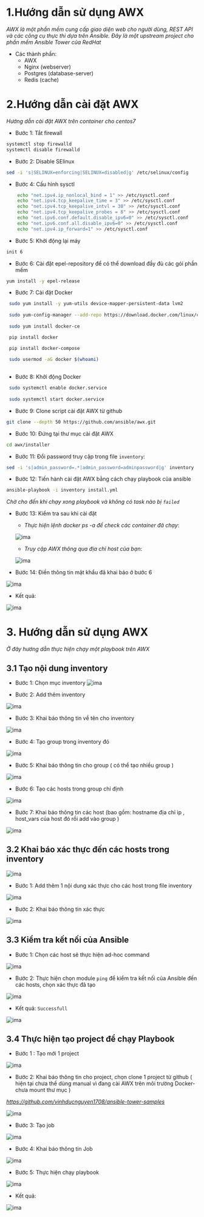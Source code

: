 # 1.Hướng dẫn sử dụng AWX 

*AWX là một phần mềm cung cấp giao diện web cho người dùng, REST API và các công cụ thực thi dựa trên Ansible. Đây là một upstream project cho phần mềm Ansible Tower của RedHat*

- Các thành phần:
	- AWX
	- Nginx (webserver)
	- Postgres (database-server)
    - Redis (cache)
# 2.Hướng dẫn cài đặt AWX

*Hướng dẫn cài đặt AWX trên container cho centos7*

- Bước 1: Tắt firewall
```sh
systemctl stop firewalld
systemctl disable firewalld
```
- Bước 2: Disable SElinux
```sh
sed -i 's|SELINUX=enforcing|SELINUX=disabled|g' /etc/selinux/config
```
- Bước 4: Cấu hình sysctl 
```sh
    echo "net.ipv4.ip_nonlocal_bind = 1" >> /etc/sysctl.conf
    echo "net.ipv4.tcp_keepalive_time = 3" >> /etc/sysctl.conf
    echo "net.ipv4.tcp_keepalive_intvl = 30" >> /etc/sysctl.conf
    echo "net.ipv4.tcp_keepalive_probes = 8" >> /etc/sysctl.conf
	echo "net.ipv6.conf.default.disable_ipv6=0" >> /etc/sysctl.conf
	echo "net.ipv6.conf.all.disable_ipv6=0" >> /etc/sysctl.conf
    echo "net.ipv4.ip_forward=1" >> /etc/sysctl.conf
```

- Bước 5: Khởi động lại máy
```sh
init 6
```


- Bước 6: Cài đặt epel-repository để có thể download đầy đủ các gói phần mềm
```sh
yum install -y epel-release
```

- Bước 7: Cài đặt Docker 
```sh
 sudo yum install -y yum-utils device-mapper-persistent-data lvm2
 
 sudo yum-config-manager --add-repo https://download.docker.com/linux/centos/docker-ce.repo
 
 sudo yum install docker-ce

 pip install docker

 pip install docker-compose
 
 sudo usermod -aG docker $(whoami)
 
```

- Bước 8: Khởi động Docker
```sh
 sudo systemctl enable docker.service
 
 sudo systemctl start docker.service
```


- Bước 9: Clone script cài đặt AWX từ github 
```sh
git clone --depth 50 https://github.com/ansible/awx.git
```

- Bước 10: Đứng tại thư mục cài đặt AWX
```sh
cd awx/installer
```

- Bước 11: Đổi password truy cập trong file `inventory`:
```sh
sed -i 's|admin_password=.*|admin_password=adminpassword|g' inventory
```

- Bước 12: Tiến hành cài đặt AWX bằng cách chạy playbook của ansible 
```sh
ansible-playbook -i inventory install.yml
```

*Chờ cho đến khi chạy xong playbook và không có task nào bị `failed`*

- Bước 13: Kiểm tra sau khi cài đặt

	- *Thực hiện lệnh docker ps -a để check các container đã chạy*:

	![ima](../images/awx-1.png)

	- *Truy cập AWX thông qua địa chỉ host của bạn*: 
	
	![ima](../images/awx-2.png)


- Bước 14: Điền thông tin mật khẩu đã khai báo ở bước 6

![ima](../images/awx-3.png)


- Kết quả: 

![ima](../images/awx-4.png)


# 3. Hướng dẫn sử dụng AWX 


*Ở đây hướng dẫn thực hiện chạy một playbook trên AWX*

## 3.1 Tạo nội dung inventory

- Bước 1: Chọn mục inventory
![ima](../images/awx-5.png)


- Bước 2: Add thêm inventory

![ima](../images/awx-6.png)


- Bước 3: Khai báo thông tin về tên cho inventory

![ima](../images/awx-7.png)

- Bước 4: Tạo group trong inventory đó

![ima](../images/awx-8.png)

- Bước 5: Khai báo thông tin cho group ( có thể tạo nhiều group )

![ima](../images/awx-9.png)


- Bước 6: Tạo các hosts trong group chỉ định

![ima](../images/awx-10.png)


- Bước 7: Khai báo thông tin các host (bao gồm: hostname địa chỉ ip , host_vars của host đó rồi add vào group )

![ima](../images/awx-11.png)


## 3.2 Khai báo xác thực đến các hosts trong inventory


![ima](../images/awx-12.png)

- Bước 1: Add thêm 1 nội dung xác thực cho các host trong  file inventory

![ima](../images/awx-13.png)


- Bước 2: Khai báo thông tin xác thực

![ima](../images/awx-14.png)


## 3.3 Kiểm tra kết nối của Ansible


- Bước 1: Chọn các host sẽ thực hiện ad-hoc command

![ima](../images/awx-15.png)

- Bước 2: Thực hiện chọn module `ping` để kiểm tra kết nối của Ansible đến các hosts, chọn xác thực đã tạo

![ima](../images/awx-16.png)

- Kết quả: `Successfull`

![ima](../images/awx-17.png)



## 3.4 Thực hiện tạo project để chạy Playbook

- Bước 1 : Tạo mới 1 project

![ima](../images/awx-18.png)


- Bước 2: Khai báo thông tin cho project, chọn clone 1 project từ github ( hiện tại chưa thể dùng manual vì đang cài AWX trên môi trường Docker- chưa mount thư mục )

*https://github.com/vinhducnguyen1708/ansible-tower-samples*


![ima](../images/awx-19.png)

- Bước 3: Tạo job 

![ima](../images/awx-20.png)


- Bước 4: Khai báo thông tin Job

![ima](../images/awx-21.png)


- Bước 5: Thực hiện chạy playbook

![ima](../images/awx-22.png)

- Kết quả:

![ima](../images/awx-23.png)